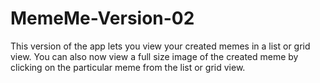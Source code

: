 # MemeMe-Version-02
This version of the app lets you view your created memes in a list or grid view. You can also now view a full size image of the created meme by clicking on the particular meme from the list or grid view.
